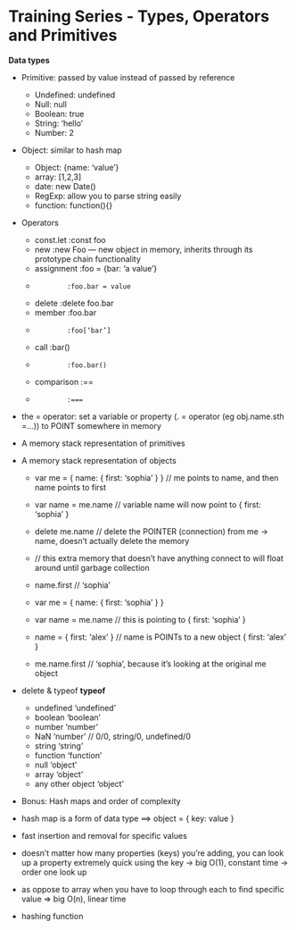 # Training Series - Types, Operators and Primitives

**Data types**
* Primitive: passed by value instead of passed by reference
  * Undefined: undefined
  * Null: null
  * Boolean: true
  * String: ‘hello’
  * Number: 2

* Object: similar to hash map
  * Object: {name: ‘value’} 
  * array: [1,2,3]
  * date: new Date()
  * RegExp: allow you to parse string easily
  * function: function(){}

* Operators
  * const.let		:const foo
  * new			:new Foo  — new object in memory, inherits through its prototype chain functionality
  * assignment		:foo = {bar: ‘a value’}
  * 			:foo.bar = value
  * delete		:delete foo.bar
  * member		:foo.bar
  * 			:foo[‘bar’]
  * call 		:bar()
  * 			:foo.bar()
  * comparison		:==
  * 			:===

* the = operator: set a variable or property (. = operator (eg obj.name.sth =…)) to POINT somewhere in memory

* A memory stack representation of primitives
* A memory stack representation of objects
  * var me = { name: { first: ‘sophia’ } } // me points to name, and then name points to first
  * var name = me.name // variable name will now point to { first: ‘sophia’ }
  * delete me.name // delete the POINTER (connection) from me -> name, doesn’t actually delete the memory
  * // this extra memory that doesn’t have anything connect to will float around until garbage collection
  * name.first // ‘sophia’

  * var me = { name: { first: ‘sophia’ } }
  * var name = me.name // this is pointing to { first: ‘sophia’ }
  * name = { first: ‘alex’ } // name is POINTs to a new object { first: ‘alex’ }
  * me.name.first // ‘sophia’, because it’s looking at the original me object

* delete & typeof
**typeof**

  * undefined ‘undefined’
  * boolean ‘boolean’
  * number ‘number’
  * NaN ‘number’ // 0/0, string/0, undefined/0
  * string ‘string’
  * function ‘function’
  * null ‘object’
  * array ‘object’
  * any other object ‘object’

* Bonus: Hash maps and order of complexity
* hash map is a form of data type ==> object = { key: value }
* fast insertion and removal for specific values

* doesn’t matter how many properties (keys) you’re adding, you can look up a property extremely quick using the key -> big O(1), constant time -> order one look up
* as oppose to array when you have to loop through each to find specific value => big O(n), linear time

* hashing function

